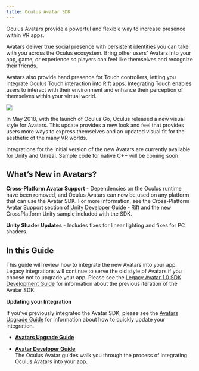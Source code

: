 ```yaml
---
title: Oculus Avatar SDK
---
```


Oculus Avatars provide a powerful and flexible way to increase presence within VR apps.

Avatars deliver true social presence with persistent identities you can take with you across the Oculus ecosystem. Bring other users' Avatars into your app, game, or experience so players can feel like themselves and recognize their friends.

Avatars also provide hand presence for Touch controllers, letting you integrate Oculus Touch interaction into Rift apps. Integrating Touch enables users to interact with their environment and enhance their perception of themselves within your virtual world.



![](/images/documentationavatarsdklatest-0.jpg)



In May 2018, with the launch of Oculus Go, Oculus released a new visual style for Avatars. This update provides a new look and feel that provides users more ways to express themselves and an updated visual fit for the aesthetic of the many VR worlds.

Integrations for the initial version of the new Avatars are currently available for Unity and Unreal. Sample code for native C++ will be coming soon.

## What’s New in Avatars?

**Cross-Platform Avatar Support** - Dependencies on the Oculus runtime have been removed, and Oculus Avatars can now be used on any platform that can use the Avatar SDK. For more information, see the Cross-Platform Avatar Support section of [Unity Developer Guide - Rift](/documentation/avatarsdk/latest/concepts/avatars-gsg-unity/#avatars-gsg-unity) and the new CrossPlatform Unity sample included with the SDK.

**Unity Shader Updates** - Includes fixes for linear lighting and fixes for PC shaders.

## In this Guide

This guide will review how to integrate the new Avatars into your app. Legacy integrations will continue to serve the old style of Avatars if you choose not to upgrade your app. Please see the [Legacy Avatar 1.0 SDK Development Guide](/documentation/avatarsdk/latest/concepts/legacy-avatars-dev-intro/) for information about the previous iteration of the Avatar SDK.

**Updating your Integration**

If you’ve previously integrated the Avatar SDK, please see the [Avatars Upgrade Guide](/documentation/avatarsdk/latest/concepts/avatars-sdk-upgrade-guide/) for information about how to quickly update your integration.

* **[Avatars Upgrade Guide](/documentation/avatarsdk/latest/concepts/avatars-sdk-upgrade-guide/)**  

* **[Avatar Developer Guide](/documentation/avatarsdk/latest/concepts/avatars-dev-intro/)**  
The Oculus Avatar guides walk you through the process of integrating Oculus Avatars into your app.

